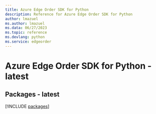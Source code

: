 ```yaml
---
title: Azure Edge Order SDK for Python
description: Reference for Azure Edge Order SDK for Python
author: lmazuel
ms.author: lmazuel
ms.data: 06/27/2023
ms.topic: reference
ms.devlang: python
ms.service: edgeorder
---
```

# Azure Edge Order SDK for Python - latest
## Packages - latest
[!INCLUDE [packages](edge-order-index.md)]